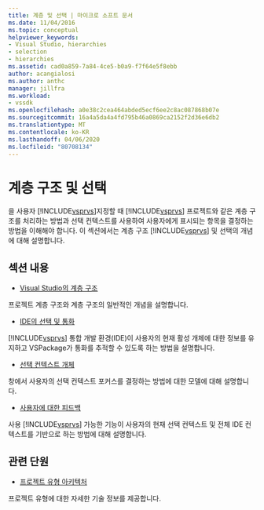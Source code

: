 ```yaml
---
title: 계층 및 선택 | 마이크로 소프트 문서
ms.date: 11/04/2016
ms.topic: conceptual
helpviewer_keywords:
- Visual Studio, hierarchies
- selection
- hierarchies
ms.assetid: cad0a859-7a84-4ce5-b0a9-f7f64e5f8ebb
author: acangialosi
ms.author: anthc
manager: jillfra
ms.workload:
- vssdk
ms.openlocfilehash: a0e38c2cea464abded5ecf6ee2c8ac087868b07e
ms.sourcegitcommit: 16a4a5da4a4fd795b46a0869ca2152f2d36e6db2
ms.translationtype: MT
ms.contentlocale: ko-KR
ms.lasthandoff: 04/06/2020
ms.locfileid: "80708134"
---
```

# <a name="hierarchies-and-selection"></a>계층 구조 및 선택
을 사용자 [!INCLUDE[vsprvs](../../code-quality/includes/vsprvs_md.md)]지정할 때 [!INCLUDE[vsprvs](../../code-quality/includes/vsprvs_md.md)] 프로젝트와 같은 계층 구조를 처리하는 방법과 선택 컨텍스트를 사용하여 사용자에게 표시되는 항목을 결정하는 방법을 이해해야 합니다. 이 섹션에서는 계층 구조 [!INCLUDE[vsprvs](../../code-quality/includes/vsprvs_md.md)] 및 선택의 개념에 대해 설명합니다.

## <a name="in-this-section"></a>섹션 내용
- [Visual Studio의 계층 구조](../../extensibility/internals/hierarchies-in-visual-studio.md)

 프로젝트 계층 구조와 계층 구조의 일반적인 개념을 설명합니다.

- [IDE의 선택 및 통화](../../extensibility/internals/selection-and-currency-in-the-ide.md)

 [!INCLUDE[vsprvs](../../code-quality/includes/vsprvs_md.md)] 통합 개발 환경(IDE)이 사용자의 현재 활성 개체에 대한 정보를 유지하고 VSPackage가 통화를 추적할 수 있도록 하는 방법을 설명합니다.

- [선택 컨텍스트 개체](../../extensibility/internals/selection-context-objects.md)

 창에서 사용자의 선택 컨텍스트 포커스를 결정하는 방법에 대한 모델에 대해 설명합니다.

- [사용자에 대한 피드백](../../extensibility/internals/feedback-to-the-user.md)

 사용 [!INCLUDE[vsprvs](../../code-quality/includes/vsprvs_md.md)] 가능한 기능이 사용자의 현재 선택 컨텍스트 및 전체 IDE 컨텍스트를 기반으로 하는 방법에 대해 설명합니다.

## <a name="related-sections"></a>관련 단원
- [프로젝트 유형 아키텍처](../../extensibility/internals/project-types-architecture.md)

 프로젝트 유형에 대한 자세한 기술 정보를 제공합니다.
